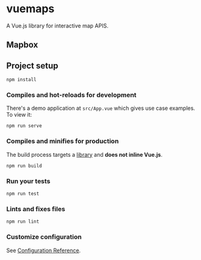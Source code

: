 # vuemaps

A Vue.js library for interactive map APIS.

## Mapbox 

## Project setup
```
npm install
```

### Compiles and hot-reloads for development

There's a demo application at `src/App.vue` which gives use case examples. To view it: 

```
npm run serve
```

### Compiles and minifies for production

The build process targets a [library](https://cli.vuejs.org/guide/build-targets.html#library) and **does not inline Vue.js**.

```
npm run build
```

### Run your tests
```
npm run test
```

### Lints and fixes files
```
npm run lint
```

### Customize configuration
See [Configuration Reference](https://cli.vuejs.org/config/).
